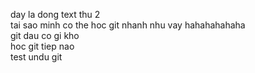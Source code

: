 day la dong text thu 2 </br>
tai sao minh co the hoc git nhanh nhu vay hahahahahaha </br>
git dau co gi kho </br>
hoc git tiep nao </br>
test undu git